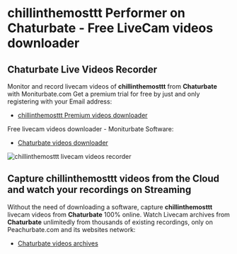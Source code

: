 # chillinthemosttt Performer on Chaturbate - Free LiveCam videos downloader

## Chaturbate Live Videos Recorder

Monitor and record livecam videos of **chillinthemosttt** from **Chaturbate** with Moniturbate.com
Get a premium trial for free by just and only registering with your Email address:
* [chillinthemosttt Premium videos downloader](https://moniturbate.com/request-demo-licence-key.html)

Free livecam videos downloader - Moniturbate Software:
* [Chaturbate videos downloader](https://moniturbate.com/moniturbate-download-software.html)

![chillinthemosttt livecam videos recorder](https://peachurnet.com/templates/moniturbate-software.png)


## Capture chillinthemosttt videos from the Cloud and watch your recordings on Streaming

Without the need of downloading a software, capture **chillinthemosttt** livecam videos from **Chaturbate** 100% online.
Watch Livecam archives from **Chaturbate** unlimitedly from thousands of existing recordings, only on Peachurbate.com and its websites network:
* [Chaturbate videos archives](https://peachurnet.com/)